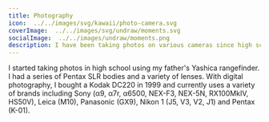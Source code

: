 ```yaml
---
title: Photography
icon:  ../../images/svg/kawaii/photo-camera.svg
coverImage:  ../../images/svg/undraw/moments.svg
socialImage:  ../../images/undraw/moments.png
description: I have been taking photos on various cameras since high school.
---
```


I started taking photos in high school using my father's Yashica rangefinder. I had a series of Pentax SLR bodies and a variety of lenses. With digital photography, I bought a Kodak DC220 in 1999 and currently uses a variety of brands including Sony (α9, α7r, α6500, NEX-F3, NEX-5N, RX100MkIV, HS50V), Leica (M10), Panasonic (GX9), Nikon 1 (J5, V3, V2, J1) and Pentax (K-01).
